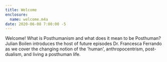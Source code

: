 ```yaml
---
title: Welcome
enclosure: 
  name: welcome.m4a
date: 2020-06-08 7:00:00 -5
---
```

Welcome! What is Posthumanism and what does it mean to be Posthuman? 
Julian Boilen introduces the host of future episodes Dr. Francesca Ferrando as we cover the changing notion of the 'human', anthropocentrism, post-dualism, and living a posthuman life. 

